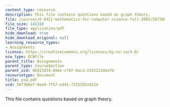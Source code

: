 ```yaml
---
content_type: resource
description: This file contains questions based on graph theory.
file: /courses/6-042j-mathematics-for-computer-science-fall-2005/587366ef0ee07f57ed41715559224224_ps4.pdf
file_size: 142318
file_type: application/pdf
hide_download: true
hide_download_original: null
learning_resource_types:
- Assignments
license: https://creativecommons.org/licenses/by-nc-sa/4.0/
ocw_type: OCWFile
parent_title: Assignments
parent_type: CourseSection
parent_uid: 06023d14-8dee-cf8f-0aca-2355222dea7b
resourcetype: Document
title: ps4.pdf
uid: 587366ef-0ee0-7f57-ed41-715559224224
---
```

This file contains questions based on graph theory.